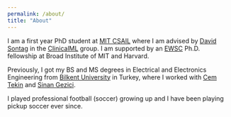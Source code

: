 ```yaml
---
permalink: /about/
title: "About"
---
```


I am a first year PhD student at [MIT CSAIL](https://www.csail.mit.edu) where I am advised by [David Sontag](https://people.csail.mit.edu/dsontag/) in the [ClinicalML](http://clinicalml.org) group. I am supported by an [EWSC](https://www.broadinstitute.org/ewsc) Ph.D. fellowship at Broad Institute of MIT and Harvard. 

Previously, I got my BS and MS degrees in Electrical and Electronics Engineering from [Bilkent University](https://w3.bilkent.edu.tr/bilkent/) in Turkey, where I worked with [Cem Tekin](http://kilyos.ee.bilkent.edu.tr/~cemtekin/#) and [Sinan Gezici](http://www.ee.bilkent.edu.tr/~gezici/).

I played professional football (soccer) growing up and I have been playing pickup soccer ever since. 
